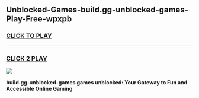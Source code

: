 
## Unblocked-Games-build.gg-unblocked-games-Play-Free-wpxpb
<h3>
<a href="https://premium76.site?title=build.gg-unblocked-games&ref=21A">CLICK TO PLAY</a></h3>
<hr>

<h3>
<a href="https://premium76.site?title=build.gg-unblocked-games&ref=21A">CLICK 2 PLAY</a>
  
</h3>

<a href="https://premium76.site?title=build.gg-unblocked-games&ref=21A"><img src="https://clearcache.store/games.png"></a>


**build.gg-unblocked-games games unblocked: Your Gateway to Fun and Accessible Online Gaming**

